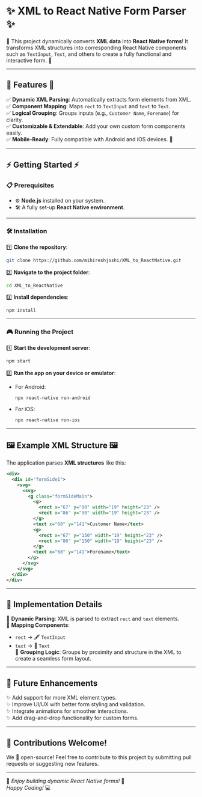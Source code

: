 # ✨ XML to React Native Form Parser ✨

🚀 This project dynamically converts **XML data** into **React Native forms**! It transforms XML structures into corresponding React Native components such as `TextInput`, `Text`, and others to create a fully functional and interactive form. 🎉

---

## 🌟 Features 🌟

✅ **Dynamic XML Parsing**: Automatically extracts form elements from XML.  
✅ **Component Mapping**: Maps `rect` to `TextInput` and `text` to `Text`.  
✅ **Logical Grouping**: Groups inputs (e.g., `Customer Name`, `Forename`) for clarity.  
✅ **Customizable & Extendable**: Add your own custom form components easily.  
✅ **Mobile-Ready**: Fully compatible with Android and iOS devices. 📱

---

## ⚡ Getting Started ⚡

### 📋 Prerequisites

- ⚙️ **Node.js** installed on your system.  
- 🛠️ A fully set-up **React Native environment**.  

---

### 🛠️ Installation

1️⃣ **Clone the repository**:  
   ```bash
   git clone https://github.com/mihireshjoshi/XML_to_ReactNative.git
   ```

2️⃣ **Navigate to the project folder**:  
   ```bash
   cd XML_to_ReactNative
   ```

3️⃣ **Install dependencies**:  
   ```bash
   npm install
   ```

---

### 🎮 Running the Project

1️⃣ **Start the development server**:  
   ```bash
   npm start
   ```

2️⃣ **Run the app on your device or emulator**:  
   - For Android:  
     ```bash
     npx react-native run-android
     ```
   - For iOS:  
     ```bash
     npx react-native run-ios
     ```

---

## 🖼️ Example XML Structure 🖼️

The application parses **XML structures** like this:

```xml
<div>
  <div id="formSide1">
    <svg>
      <svg>
        <g class="formSideMain">
          <g>
            <rect x="67" y="90" width="19" height="23" />
            <rect x="86" y="90" width="19" height="23" />
          </g>
          <text x="68" y="141">Customer Name</text>
          <g>
            <rect x="67" y="150" width="19" height="23" />
            <rect x="86" y="150" width="19" height="23" />
          </g>
          <text x="68" y="141">Forename</text>
        </g>
      </svg>
    </svg>
  </div>
</div>
```

---

## 🎨 Implementation Details

🔹 **Dynamic Parsing**: XML is parsed to extract `rect` and `text` elements.  
🔹 **Mapping Components**:  
   - `rect` → 🖋️ `TextInput`  
   - `text` → 📝 `Text`  
🔹 **Grouping Logic**: Groups by proximity and structure in the XML to create a seamless form layout.

---

## 🚀 Future Enhancements

✨ Add support for more XML element types.  
✨ Improve UI/UX with better form styling and validation.  
✨ Integrate animations for smoother interactions.  
✨ Add drag-and-drop functionality for custom forms.

---

## 🤝 Contributions Welcome!

We 💖 open-source! Feel free to contribute to this project by submitting pull requests or suggesting new features.  

---

🎉 *Enjoy building dynamic React Native forms!* 🚀  
*Happy Coding!* 💻
